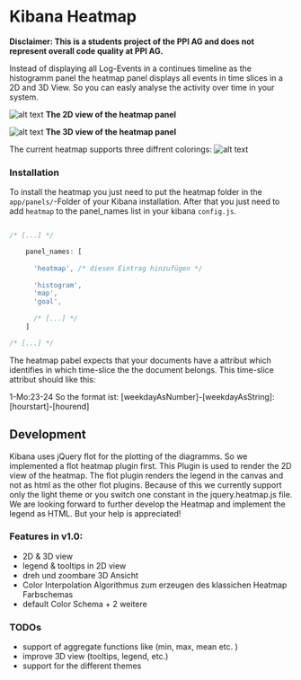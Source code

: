 # Kibana Heatmap

**Disclaimer: This is a students project of the PPI AG and does not represent overall code quality at PPI AG.**

Instead of displaying all Log-Events in a continues timeline as the histogramm panel the heatmap panel displays all events in time slices in a 2D and 3D View. So you can easly analyse the activity over time in your system.

![alt text](../../raw/master/img/heatmap-overview.png "heatmap in 2D view")
**The 2D view of the heatmap panel**


![alt text](../../raw/master/img/heatmap-3D.png "heatmap in 3D view")
**The 3D view of the heatmap  panel**


The current heatmap supports three diffrent colorings:
![alt text](../../raw/master/img/heatmap-coloring.png "three diffrent heatmap colorings")



### Installation 

To install the heatmap you just need to put the heatmap folder in the ```app/panels/```-Folder of your Kibana installation.
After that you just need to add ```heatmap``` to the panel_names list in your kibana ```config.js```.

```js

/* [...] */

    panel_names: [
      
      'heatmap', /* diesen Eintrag hinzufügen */
      
      'histogram',
      'map',
      'goal',
      
      /* [...] */
    ]

/* [...] */

```

The heatmap pabel expects that your documents have a attribut which identifies in which time-slice the the document belongs.
This time-slice attribut should like this:

1-Mo:23-24 
So the format ist: [weekdayAsNumber]-[weekdayAsString]:[hourstart]-[hourend]



## Development

Kibana uses jQuery flot for the plotting of the diagramms. So we implemented a flot heatmap plugin first. This Plugin is used to render the 2D view of the heatmap. 
The flot plugin renders the legend in the canvas and not as html as the other flot plugins. Because of this we currently support only the light theme or you switch one constant in the jquery.heatmap.js file. 
We are looking forward to further develop the Heatmap and implement the legend as HTML. But your help is appreciated!

### Features in v1.0:
 - 2D & 3D view
 - legend & tooltips in 2D view
 - dreh und zoombare 3D Ansicht     
 - Color Interpolation Algorithmus zum erzeugen des klassichen Heatmap Farbschemas  
 - default Color Schema + 2 weitere  

### TODOs 
- support of aggregate functions like (min, max, mean etc. ) 
- improve 3D view (tooltips, legend, etc.)
- support for the different themes